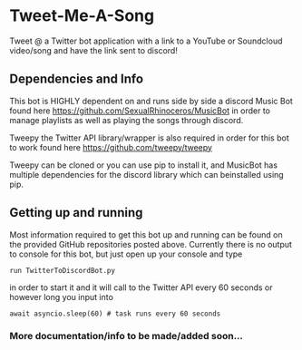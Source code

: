 # Tweet-Me-A-Song
Tweet @ a Twitter bot application with a link to a YouTube or Soundcloud video/song and have the link sent to discord!

## Dependencies and Info

This bot is HIGHLY dependent on and runs side by side a discord Music Bot found here https://github.com/SexualRhinoceros/MusicBot in order to manage playlists as well as playing the songs through discord.

Tweepy the Twitter API library/wrapper is also required in order for this bot to work found here https://github.com/tweepy/tweepy

Tweepy can be cloned or you can use pip to install it, and MusicBot has multiple dependencies for the discord library which can beinstalled using pip.

## Getting up and running
Most information required to get this bot up and running can be found on the provided GitHub repositories posted above. Currently there is no output to console for this bot, but just open up your console and type 

`run TwitterToDiscordBot.py` 

in order to start it and it will call to the Twitter API every 60 seconds or however long you input into 

`await asyncio.sleep(60) # task runs every 60 seconds`

### More documentation/info to be made/added soon...
